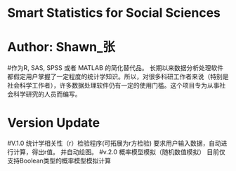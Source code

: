 # Smart Statistics for Social Sciences
# Author: Shawn_张

#作为R, SAS, SPSS 或者 MATLAB 的简化替代品。
长期以来数据分析处理软件都假定用户掌握了一定程度的统计学知识。所以，对很多科研工作者来说（特别是社会科学工作者），许多数据处理软件仍有一定的使用门槛。这个项目专为从事社会科学研究的人员而编写。


# Version Update
#V.1.0  统计学相关性（r）检验程序(可拓展为r方检验)
要求用户输入数据，自动进行计算，得出r值。 并自动绘图。
#v.2.0  概率模型模拟（随机数值模拟）
目前仅支持Boolean类型的概率模型模拟计算

